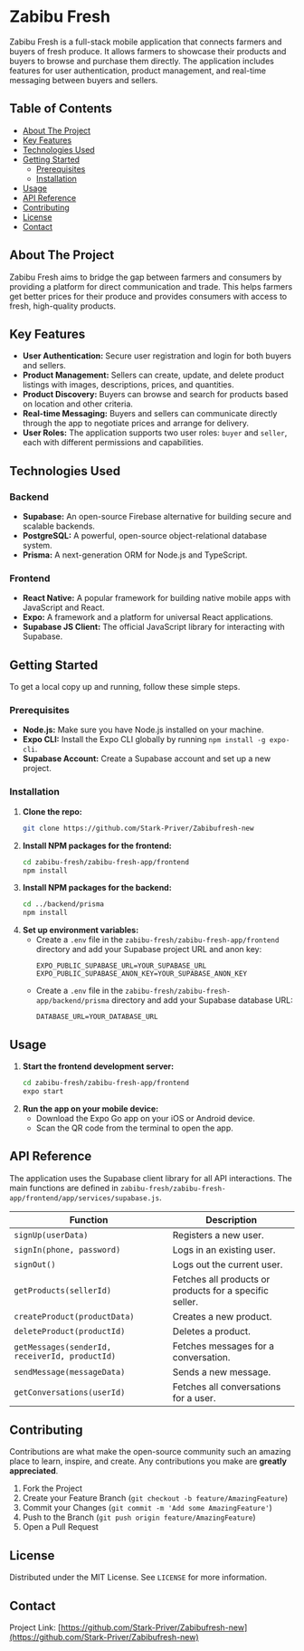 # Zabibu Fresh

Zabibu Fresh is a full-stack mobile application that connects farmers and buyers of fresh produce. It allows farmers to showcase their products and buyers to browse and purchase them directly. The application includes features for user authentication, product management, and real-time messaging between buyers and sellers.

## Table of Contents

- [About The Project](#about-the-project)
- [Key Features](#key-features)
- [Technologies Used](#technologies-used)
- [Getting Started](#getting-started)
  - [Prerequisites](#prerequisites)
  - [Installation](#installation)
- [Usage](#usage)
- [API Reference](#api-reference)
- [Contributing](#contributing)
- [License](#license)
- [Contact](#contact)

## About The Project

Zabibu Fresh aims to bridge the gap between farmers and consumers by providing a platform for direct communication and trade. This helps farmers get better prices for their produce and provides consumers with access to fresh, high-quality products.

## Key Features

- **User Authentication:** Secure user registration and login for both buyers and sellers.
- **Product Management:** Sellers can create, update, and delete product listings with images, descriptions, prices, and quantities.
- **Product Discovery:** Buyers can browse and search for products based on location and other criteria.
- **Real-time Messaging:** Buyers and sellers can communicate directly through the app to negotiate prices and arrange for delivery.
- **User Roles:** The application supports two user roles: `buyer` and `seller`, each with different permissions and capabilities.

## Technologies Used

### Backend

- **Supabase:** An open-source Firebase alternative for building secure and scalable backends.
- **PostgreSQL:** A powerful, open-source object-relational database system.
- **Prisma:** A next-generation ORM for Node.js and TypeScript.

### Frontend

- **React Native:** A popular framework for building native mobile apps with JavaScript and React.
- **Expo:** A framework and a platform for universal React applications.
- **Supabase JS Client:** The official JavaScript library for interacting with Supabase.

## Getting Started

To get a local copy up and running, follow these simple steps.

### Prerequisites

- **Node.js:** Make sure you have Node.js installed on your machine.
- **Expo CLI:** Install the Expo CLI globally by running `npm install -g expo-cli`.
- **Supabase Account:** Create a Supabase account and set up a new project.

### Installation

1. **Clone the repo:**
   ```sh
   git clone https://github.com/Stark-Priver/Zabibufresh-new
   ```
2. **Install NPM packages for the frontend:**
   ```sh
   cd zabibu-fresh/zabibu-fresh-app/frontend
   npm install
   ```
3. **Install NPM packages for the backend:**
   ```sh
   cd ../backend/prisma
   npm install
   ```
4. **Set up environment variables:**
   - Create a `.env` file in the `zabibu-fresh/zabibu-fresh-app/frontend` directory and add your Supabase project URL and anon key:
     ```
     EXPO_PUBLIC_SUPABASE_URL=YOUR_SUPABASE_URL
     EXPO_PUBLIC_SUPABASE_ANON_KEY=YOUR_SUPABASE_ANON_KEY
     ```
   - Create a `.env` file in the `zabibu-fresh/zabibu-fresh-app/backend/prisma` directory and add your Supabase database URL:
      ```
      DATABASE_URL=YOUR_DATABASE_URL
      ```

## Usage

1. **Start the frontend development server:**
   ```sh
   cd zabibu-fresh/zabibu-fresh-app/frontend
   expo start
   ```
2. **Run the app on your mobile device:**
   - Download the Expo Go app on your iOS or Android device.
   - Scan the QR code from the terminal to open the app.

## API Reference

The application uses the Supabase client library for all API interactions. The main functions are defined in `zabibu-fresh/zabibu-fresh-app/frontend/app/services/supabase.js`.

| Function | Description |
| --- | --- |
| `signUp(userData)` | Registers a new user. |
| `signIn(phone, password)` | Logs in an existing user. |
| `signOut()` | Logs out the current user. |
| `getProducts(sellerId)` | Fetches all products or products for a specific seller. |
| `createProduct(productData)` | Creates a new product. |
| `deleteProduct(productId)` | Deletes a product. |
| `getMessages(senderId, receiverId, productId)` | Fetches messages for a conversation. |
| `sendMessage(messageData)` | Sends a new message. |
| `getConversations(userId)` | Fetches all conversations for a user. |

## Contributing

Contributions are what make the open-source community such an amazing place to learn, inspire, and create. Any contributions you make are **greatly appreciated**.

1. Fork the Project
2. Create your Feature Branch (`git checkout -b feature/AmazingFeature`)
3. Commit your Changes (`git commit -m 'Add some AmazingFeature'`)
4. Push to the Branch (`git push origin feature/AmazingFeature`)
5. Open a Pull Request

## License

Distributed under the MIT License. See `LICENSE` for more information.

## Contact


Project Link: [https://github.com/Stark-Priver/Zabibufresh-new](https://github.com/Stark-Priver/Zabibufresh-new)
